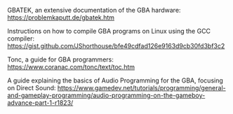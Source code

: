 GBATEK, an extensive documentation of the GBA hardware:
https://problemkaputt.de/gbatek.htm

Instructions on how to compile GBA programs on Linux using the GCC
compiler:
https://gist.github.com/JShorthouse/bfe49cdfad126e9163d9cb30fd3bf3c2

Tonc, a guide for GBA programmers:
https://www.coranac.com/tonc/text/toc.htm

A guide explaining the basics of Audio Programming for the GBA, focusing
on Direct Sound:
https://www.gamedev.net/tutorials/programming/general-and-gameplay-programming/audio-programming-on-the-gameboy-advance-part-1-r1823/
